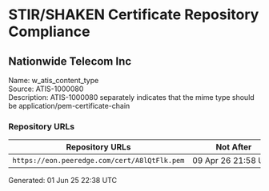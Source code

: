 # STIR/SHAKEN Certificate Repository Compliance

## Nationwide Telecom Inc

Name: w_atis_content_type\
Source: ATIS-1000080\
Description: ATIS-1000080 separately indicates that the mime type should be application/pem-certificate-chain
### Repository URLs

| Repository URLs | Not After |  Problems | Link |
|-----------------|-----------|-----------|------|
| `https://eon.peeredge.com/cert/A8lQtFlk.pem` | 09&#160;Apr&#160;26&#160;21:58&#160;UTC | true | [view](../../REPOS/ba88f0fddd0422ec737d9391a313ee0d28293ab2/README.md) |


Generated: 01 Jun 25 22:38 UTC